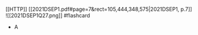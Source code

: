 [[HTTP]]
[[2021DSEP1.pdf#page=7&rect=105,444,348,575|2021DSEP1, p.7]]
![[2021DSEP1Q27.png]] #flashcard 
- A
<!--ID: 1730727373132-->


